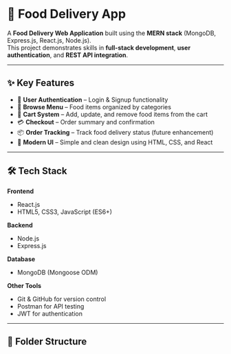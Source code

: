 # 🍕 Food Delivery App

A **Food Delivery Web Application** built using the **MERN stack** (MongoDB, Express.js, React.js, Node.js).  
This project demonstrates skills in **full-stack development**, **user authentication**, and **REST API integration**.  

---

## ✨ Key Features
- 🔐 **User Authentication** – Login & Signup functionality  
- 🥗 **Browse Menu** – Food items organized by categories  
- 🛒 **Cart System** – Add, update, and remove food items from the cart  
- 💳 **Checkout** – Order summary and confirmation  
- 📦 **Order Tracking** – Track food delivery status (future enhancement)  
- 📱 **Modern UI** – Simple and clean design using HTML, CSS, and React  

---

## 🛠️ Tech Stack

**Frontend**  
- React.js  
- HTML5, CSS3, JavaScript (ES6+)  

**Backend**  
- Node.js  
- Express.js  

**Database**  
- MongoDB (Mongoose ODM)  

**Other Tools**  
- Git & GitHub for version control  
- Postman for API testing  
- JWT for authentication  

---

## 📂 Folder Structure
